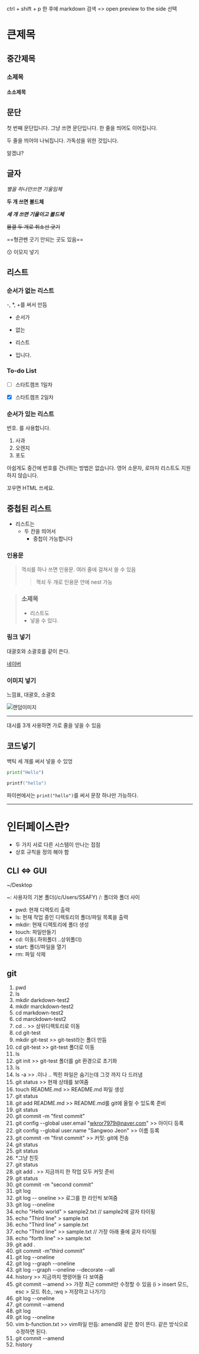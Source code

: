 ctrl + shift + p
한 후에 markdown 검색 =>
open preview to the side 선택

# 큰제목
## 중간제목
### 소제목
#### 소소제목

## 문단
첫 번째 문단입니다. 그냥 쓰면 문단입니다.
한 줄을 띄어도 이어집니다.

두 줄을 띄어야 나눠집니다.
가독성을 위한 것입니다.

알겠냐?

## 글자
*별을 하나만쓰면 기울임체*

**두 개 쓰면 볼드체**

***세 개 쓰면 기울이고 볼드체***

~~물결 두 개로 취소선 긋기~~

==형관펜 긋기 안되는 곳도 있음==

:kissing: 이모지 넣기

## 리스트
### 순서가 없는 리스트
-, *, +를 써서 만듬

- 순서가
* 없는
+ 리스트
- 입니다.

### To-do List

- [ ] 스타트캠프 1일차
- [x] 스타트캠프 2일차


### 순서가 있는 리스트
번호. 를 사용합니다.

1. 사과
2. 오렌지
875. 포도

아쉽게도 중간에 번호를 건너뛰는 방법은 없습니다.
영어 소문자, 로마자 리스트도 지원하지 않습니다.

꼬우면 HTML 쓰세요.

## 중첩된 리스트
- 리스트는
    - 두 칸을 띄어서
        - 중첩이 가능합니다

### 인용문
> 꺽쇠를 하나 쓰면 인용문.
> 여러 줄에 걸쳐서 쓸 수 있음
>
>> 꺽쇠 두 개로 인용문 안에 nest 가능

> ### 소제목
> - 리스트도 
> - 넣을 수 있다.

### 링크 넣기
[]() 대괄호와 소괄호를 같이 쓴다.

[네이버](https://www.naver.com)

### 이미지 넣기
느낌표, 대괄호, 소괄호

![랜덤이미지](https://picsum.photos/200/300)

---

대시를 3개 사용하면 가로 줄을 넣을 수 있음

## 코드넣기
백틱 세 개를 써서 넣을 수 있엉

```python
print("Hello")
```

```C
printf("hello")
```

파이썬에서는 `print("hello")`를 써서 문장 하나만 가능하다.

---

# 인터페이스란?
- 두 가지 서로 다른 시스템이 만나는 접점
- 상호 규칙을 정의 해야 함


## CLI <=> GUI
~/Desktop

~: 사용자의 기본 폴더(/c/Users/SSAFY)
/: 폴더와 폴더 사이

- pwd: 현재 디렉토리 출력
- ls: 현재 작업 중인 디렉토리의 폴더/파일 목록을 출력
- mkdir: 현재 디렉토리에 폴더 생성
- touch: 파일만들기
- cd: 이동(.하위폴더 ..상위폴더)
- start: 폴더/파일을 열기
- rm: 파일 삭제

## git
1.  pwd
2.  ls
3.  mkdir darkdown-test2
4.  mkdir marckdown-test2
5.  cd markdown-test2
6.  cd marckdown-test2
7.  cd ..  >> 상위디렉토리로 이동
8.  cd git-test
9.  mkdir git-test >> git-test라는 폴더 만듬
10.  cd git-test >> git-test 폴더로 이동
11.  ls
12.  git init >> git-test 폴더를 git 환경으로 초기화
13.  ls
14.  ls -a >> .이나 .. 찍힌 파일은 숨기는데 그것 까지 다 드러냄
15.  git status >> 현재 상태를 보여줌
16.  touch README.md >> README.md 파일 생성
17.  git status
18.  git add README.md >> README.md를 git에 올릴 수 있도록 준비
19.  git status
20.  git commit -m "first commit" 
21.  git config --global user.email "wkror7979@naver.com" >> 아이디 등록
23.  git config --global user.name "Sangwoo Jeon" >> 이름 등록
24.  git commit -m "first commit" >> 커밋: git에 전송
25.  git status
26.  git status
27. *그냥 친듯
28.  git status
29.  git add . >> 지금까지 한 작업 모두 커밋 준비
30.  git status
31.  git commit -m "second commit"
32.  git log
33.  git log -- oneline >> 로그를 한 라인씩 보여줌
34.  git log --oneline
35.  echo "Hello world" > sample2.txt // sample2에 글자 타이핑
36.  echo "Third line" > sample.txt
37.  echo "Third line" > sample.txt
38.  echo "Third line" >> sample.txt // 가장 아래 줄에 글자 타이핑
39.  echo "forth line" >> sample.txt
40.  git add .
41.  git commit -m"third commit"
42.  git log --oneline
43.  git log --graph --oneline
44.  git log --graph --oneline --decorate --all
45.  history >> 지금까지 명령어들 다 보여줌
46.  git commit --amend >> 가장 최근 commit만 수정할 수 있음 (i > insert 모드, esc > 모드 취소, :wq > 저장하고 나가기)
47.  git log --oneline
48.  git commit --amend
49.  git log
50.  git log --oneline
51.  vim b-function.txt >> vim파일 만듬: amend와 같은 창이 뜬다. 같은 방식으로 수정하면 된다.
53.  git commit --amend
54.  history
